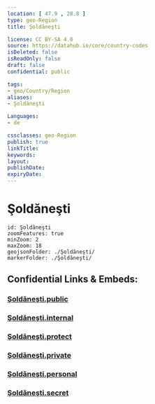 ```yaml
---
location: [ 47.9 , 28.8 ] 
type: geo-Region
title: Şoldăneşti

license: CC BY-SA 4.0
source: https://datahub.io/core/country-codes
isDeleted: false
isReadOnly: false
draft: false
confidential: public

tags:
- geo/Country/Region
aliases:
- Şoldăneşti

Languages:
- de

cssclasses: geo-Region
publish: true
linkTitle: 
keywords: 
layout: 
publishDate: 
expiryDate: 
---
```


# Şoldăneşti

```leaflet
id: Şoldăneşti
zoomFeatures: true 
minZoom: 2 
maxZoom: 18
geojsonFolder: ./Şoldăneşti/
markerFolder: ./Şoldăneşti/
```


## Confidential Links & Embeds: 

### [Şoldăneşti.public](/_public/\Earth\Continent\Europe\Europe~East\Moldova\Districts~MoldovaŞoldăneşti.public.md) 

### [Şoldăneşti.internal](/_internal/\Earth\Continent\Europe\Europe~East\Moldova\Districts~MoldovaŞoldăneşti.internal.md) 

### [Şoldăneşti.protect](/_protect/\Earth\Continent\Europe\Europe~East\Moldova\Districts~MoldovaŞoldăneşti.protect.md) 

### [Şoldăneşti.private](/_private/\Earth\Continent\Europe\Europe~East\Moldova\Districts~MoldovaŞoldăneşti.private.md) 

### [Şoldăneşti.personal](/_personal/\Earth\Continent\Europe\Europe~East\Moldova\Districts~MoldovaŞoldăneşti.personal.md) 

### [Şoldăneşti.secret](/_secret/\Earth\Continent\Europe\Europe~East\Moldova\Districts~MoldovaŞoldăneşti.secret.md)

